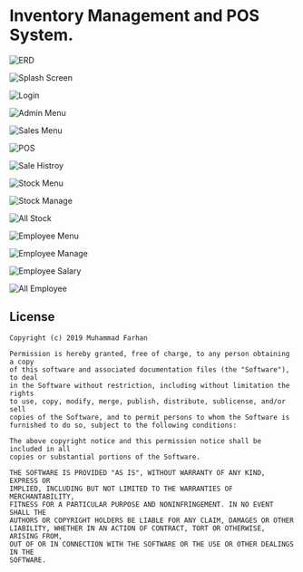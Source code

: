 # Inventory Management and POS System.

![ERD](https://github.com/FahanBakht/Java-Swing-Inventory-and-POS-Software/blob/master/Super%20Mart%20Management%20Software/Documation/images/1.JPG)

![Splash Screen](https://github.com/FahanBakht/Java-Swing-Inventory-and-POS-Software/blob/master/Super%20Mart%20Management%20Software/Documation/images/2.JPG)

![Login](https://github.com/FahanBakht/Java-Swing-Inventory-and-POS-Software/blob/master/Super%20Mart%20Management%20Software/Documation/images/3.JPG)

![Admin Menu](https://github.com/FahanBakht/Java-Swing-Inventory-and-POS-Software/blob/master/Super%20Mart%20Management%20Software/Documation/images/4.JPG)

![Sales Menu](https://github.com/FahanBakht/Java-Swing-Inventory-and-POS-Software/blob/master/Super%20Mart%20Management%20Software/Documation/images/5.JPG)

![POS](https://github.com/FahanBakht/Java-Swing-Inventory-and-POS-Software/blob/master/Super%20Mart%20Management%20Software/Documation/images/6.JPG)

![Sale Histroy](https://github.com/FahanBakht/Java-Swing-Inventory-and-POS-Software/blob/master/Super%20Mart%20Management%20Software/Documation/images/7.JPG)

![Stock Menu](https://github.com/FahanBakht/Java-Swing-Inventory-and-POS-Software/blob/master/Super%20Mart%20Management%20Software/Documation/images/8.JPG)

![Stock Manage](https://github.com/FahanBakht/Java-Swing-Inventory-and-POS-Software/blob/master/Super%20Mart%20Management%20Software/Documation/images/9.JPG)

![All Stock](https://github.com/FahanBakht/Java-Swing-Inventory-and-POS-Software/blob/master/Super%20Mart%20Management%20Software/Documation/images/10.JPG)

![Employee Menu](https://github.com/FahanBakht/Java-Swing-Inventory-and-POS-Software/blob/master/Super%20Mart%20Management%20Software/Documation/images/11.JPG)

![Employee Manage](https://github.com/FahanBakht/Java-Swing-Inventory-and-POS-Software/blob/master/Super%20Mart%20Management%20Software/Documation/images/12.JPG)

![Employee Salary](https://github.com/FahanBakht/Java-Swing-Inventory-and-POS-Software/blob/master/Super%20Mart%20Management%20Software/Documation/images/13.JPG)

![All Employee](https://github.com/FahanBakht/Java-Swing-Inventory-and-POS-Software/blob/master/Super%20Mart%20Management%20Software/Documation/images/14.JPG)

## License
```
Copyright (c) 2019 Muhammad Farhan

Permission is hereby granted, free of charge, to any person obtaining a copy
of this software and associated documentation files (the "Software"), to deal
in the Software without restriction, including without limitation the rights
to use, copy, modify, merge, publish, distribute, sublicense, and/or sell
copies of the Software, and to permit persons to whom the Software is
furnished to do so, subject to the following conditions:

The above copyright notice and this permission notice shall be included in all
copies or substantial portions of the Software.

THE SOFTWARE IS PROVIDED "AS IS", WITHOUT WARRANTY OF ANY KIND, EXPRESS OR
IMPLIED, INCLUDING BUT NOT LIMITED TO THE WARRANTIES OF MERCHANTABILITY,
FITNESS FOR A PARTICULAR PURPOSE AND NONINFRINGEMENT. IN NO EVENT SHALL THE
AUTHORS OR COPYRIGHT HOLDERS BE LIABLE FOR ANY CLAIM, DAMAGES OR OTHER
LIABILITY, WHETHER IN AN ACTION OF CONTRACT, TORT OR OTHERWISE, ARISING FROM,
OUT OF OR IN CONNECTION WITH THE SOFTWARE OR THE USE OR OTHER DEALINGS IN THE
SOFTWARE.
```
